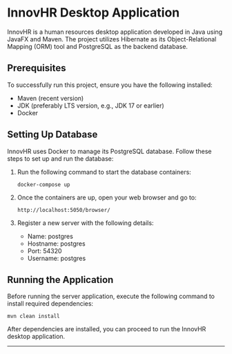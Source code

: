
# InnovHR Desktop Application

InnovHR is a human resources desktop application developed in Java using JavaFX and Maven. The project utilizes Hibernate as its Object-Relational Mapping (ORM) tool and PostgreSQL as the backend database.

## Prerequisites

To successfully run this project, ensure you have the following installed:

- Maven (recent version)
- JDK (preferably LTS version, e.g., JDK 17 or earlier)
- Docker

## Setting Up Database

InnovHR uses Docker to manage its PostgreSQL database. Follow these steps to set up and run the database:

1. Run the following command to start the database containers:
   ```
   docker-compose up
   ```

2. Once the containers are up, open your web browser and go to:
   ```
   http://localhost:5050/browser/
   ```

3. Register a new server with the following details:
    - Name: postgres
    - Hostname: postgres
    - Port: 54320
    - Username: postgres

## Running the Application

Before running the server application, execute the following command to install required dependencies:

```
mvn clean install
```

After dependencies are installed, you can proceed to run the InnovHR desktop application.

---

